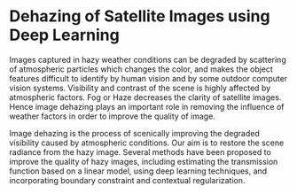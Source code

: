 # Dehazing of Satellite Images using Deep Learning
Images captured in hazy weather conditions can be degraded by scattering of atmospheric particles which changes the color, and makes the object features difficult to identify by human vision and by some outdoor computer vision systems. Visibility and contrast of the scene is highly affected by atmospheric factors. Fog or Haze decreases the clarity of satellite images. Hence image dehazing plays an important role in removing the influence of weather factors in order to improve the quality of image.

Image dehazing is the process of scenically improving the degraded visibility caused by atmospheric conditions. Our aim is to restore the scene radiance from the hazy image. Several methods have been proposed to improve the quality of hazy images, including estimating the transmission function based on a linear model, using deep learning techniques, and incorporating boundary constraint and contextual regularization. 
